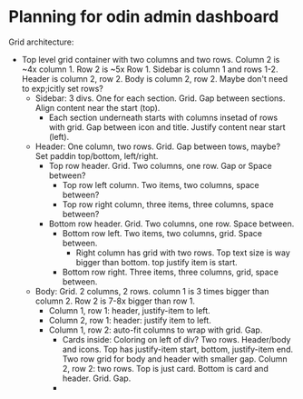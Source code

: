 # Planning for odin admin dashboard

Grid architecture:
- Top level grid container with two columns and two rows. Column 2 is ~4x column 1. Row 2 is ~5x Row 1. Sidebar is column 1 and rows 1-2. Header is column 2, row 2. Body is column 2, row 2. Maybe don't need to exp;icitly set rows?
    - Sidebar: 3 divs. One for each section. Grid. Gap between sections. Align content near the start (top). 
        - Each section underneath starts with columns insetad of rows with grid. Gap between icon and title. Justify content near start (left). 
    - Header: One column, two rows. Grid. Gap between tows, maybe? Set paddin top/bottom, left/right. 
        - Top row header. Grid. Two columns, one row. Gap or Space between?  
            - Top row left column. Two items, two columns, space between? 
            - Top row right column, three items, three columns, space between? 
        - Bottom row header. Grid. Two columns, one row. Space between. 
            - Bottom row left. Two items, two columns, grid. Space between. 
                - Right column has grid with two rows. Top text size is way bigger than bottom. top justify item is start. 
            - Bottom row right. Three items, three columns, grid, space between. 
    - Body: Grid. 2 columns, 2 rows. column 1 is 3 times bigger than column 2. Row 2 is 7-8x bigger than row 1. 
        - Column 1, row 1: header, justify-item to left. 
        - Column 2, row 1: header: justify item to left. 
        - Column 1, row 2: auto-fit columns to wrap with grid. Gap. 
            - Cards inside: Coloring on left of div? Two rows. Header/body and icons. Top has justify-item start, bottom, justify-item end. 
                Two row grid for body and header with smaller gap. 
        Column 2, row 2: two rows. Top is just card. Bottom is card and header. Grid. Gap. 
            - 